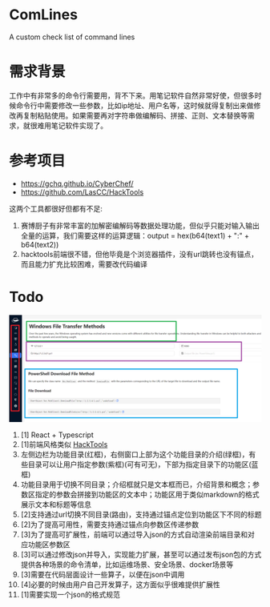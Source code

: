 # ComLines
 A custom check list of command lines

# 需求背景

工作中有非常多的命令行需要用，背不下来。用笔记软件自然非常好使，但很多时候命令行中需要修改一些参数，比如ip地址、用户名等，这时候就得复制出来做修改再复制粘贴使用。如果需要再对字符串做编解码、拼接、正则、文本替换等需求，就很难用笔记软件实现了。

# 参考项目
- https://gchq.github.io/CyberChef/
- https://github.com/LasCC/HackTools

这两个工具都很好但都有不足:
1. 赛博厨子有非常丰富的加解密编解码等数据处理功能，但似乎只能对输入输出全量的运算，我们需要这样的运算逻辑：output = hex(b64(text1) + ":" + b64(text2))
2. hacktools前端很不错，但他毕竟是个浏览器插件，没有url跳转也没有锚点，而且能力扩充比较困难，需要改代码编译
# Todo

![img_1.png](img_1.png)

1. \[1\] React + Typescript
2. \[1\]前端风格类似 [HackTools](https://github.com/LasCC/HackTools)
3. 左侧边栏为功能目录(红框)，右侧窗口上部为这个功能目录的介绍(绿框)，有些目录可以让用户指定参数(紫框)(可有可无)，下部为指定目录下的功能区(蓝框)
4. 功能目录用于切换不同目录；介绍框就只是文本框而已，介绍背景和概念；参数区指定的参数会拼接到功能区的文本中；功能区用于类似markdown的格式展示文本和标题等信息
5. \[2\]支持通过url切换不同目录(路由)，支持通过锚点定位到功能区下不同的标题 
6. \[2\]为了提高可用性，需要支持通过锚点向参数区传递参数
7. \[3\]为了提高可扩展性，前端可以通过导入json的方式自动渲染前端目录和对应功能区参数区 
8. \[3\]可以通过修改json并导入，实现能力扩展，甚至可以通过发布json包的方式提供各种场景的命令清单，比如运维场景、安全场景、docker场景等
9. \[3\]需要在代码层面设计一些算子，以便在json中调用 
10. \[4\]必要的时候由用户自己开发算子，这方面似乎很难提供扩展性
11. \[1\]需要实现一个json的格式规范

